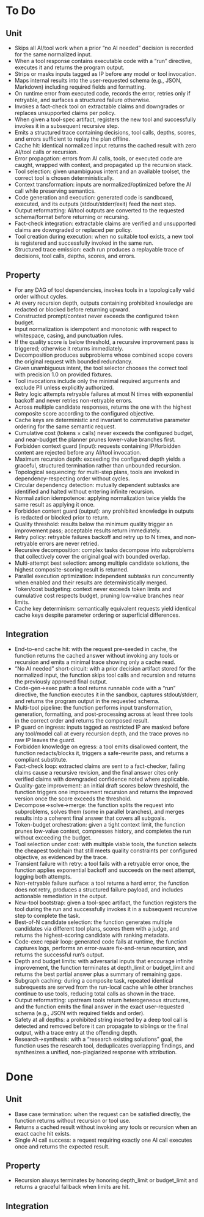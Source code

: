 # To Do

## Unit

- Skips all AI/tool work when a prior “no AI needed” decision is recorded for the same normalized input.
- When a tool response contains executable code with a “run” directive, executes it and returns the program output.
- Strips or masks inputs tagged as IP before any model or tool invocation.
- Maps internal results into the user-requested schema (e.g., JSON, Markdown) including required fields and formatting.
- On runtime error from executed code, records the error, retries only if retryable, and surfaces a structured failure otherwise.
- Invokes a fact-check tool on extractable claims and downgrades or replaces unsupported claims per policy.
- When given a tool-spec artifact, registers the new tool and successfully invokes it in a subsequent recursive step.
- Emits a structured trace containing decisions, tool calls, depths, scores, and errors sufficient to replay the plan offline.
- Cache hit: identical normalized input returns the cached result with zero AI/tool calls or recursion.
- Error propagation: errors from AI calls, tools, or executed code are caught, wrapped with context, and propagated up the recursion stack.
- Tool selection: given unambiguous intent and an available toolset, the correct tool is chosen deterministically.
- Context transformation: inputs are normalized/optimized before the AI call while preserving semantics.
- Code generation and execution: generated code is sandboxed, executed, and its outputs (stdout/stderr/exit) feed the next step.
- Output reformatting: AI/tool outputs are converted to the requested schema/format before returning or recursing.
- Fact-check integration: extractable claims are verified and unsupported claims are downgraded or replaced per policy.
- Tool creation during execution: when no suitable tool exists, a new tool is registered and successfully invoked in the same run.
- Structured trace emission: each run produces a replayable trace of decisions, tool calls, depths, scores, and errors.

## Property
- For any DAG of tool dependencies, invokes tools in a topologically valid order without cycles.
- At every recursion depth, outputs containing prohibited knowledge are redacted or blocked before returning upward.
- Constructed prompt/context never exceeds the configured token budget.
- Input normalization is idempotent and monotonic with respect to whitespace, casing, and punctuation rules.
- If the quality score is below threshold, a recursive improvement pass is triggered; otherwise it returns immediately.
- Decomposition produces subproblems whose combined scope covers the original request with bounded redundancy.
- Given unambiguous intent, the tool selector chooses the correct tool with precision 1.0 on provided fixtures.
- Tool invocations include only the minimal required arguments and exclude PII unless explicitly authorized.
- Retry logic attempts retryable failures at most N times with exponential backoff and never retries non-retryable errors.
- Across multiple candidate responses, returns the one with the highest composite score according to the configured objective.
- Cache keys are deterministic and invariant to commutative parameter ordering for the same semantic request.
- Cumulative cost (tokens × calls) never exceeds the configured budget, and near-budget the planner prunes lower-value branches first.
- Forbidden context guard (input): requests containing IP/forbidden content are rejected before any AI/tool invocation.
- Maximum recursion depth: exceeding the configured depth yields a graceful, structured termination rather than unbounded recursion.
- Topological sequencing: for multi-step plans, tools are invoked in dependency-respecting order without cycles.
- Circular dependency detection: mutually dependent subtasks are identified and halted without entering infinite recursion.
- Normalization idempotence: applying normalization twice yields the same result as applying it once.
- Forbidden content guard (output): any prohibited knowledge in outputs is redacted or blocked prior to return.
- Quality threshold: results below the minimum quality trigger an improvement pass; acceptable results return immediately.
- Retry policy: retryable failures backoff and retry up to N times, and non-retryable errors are never retried.
- Recursive decomposition: complex tasks decompose into subproblems that collectively cover the original goal with bounded overlap.
- Multi-attempt best selection: among multiple candidate solutions, the highest composite-scoring result is returned.
- Parallel execution optimization: independent subtasks run concurrently when enabled and their results are deterministically merged.
- Token/cost budgeting: context never exceeds token limits and cumulative cost respects budget, pruning low-value branches near limits.
- Cache key determinism: semantically equivalent requests yield identical cache keys despite parameter ordering or superficial differences.

## Integration

- End-to-end cache hit: with the request pre-seeded in cache, the function returns the cached answer without invoking any tools or recursion and emits a minimal trace showing only a cache read.
- “No AI needed” short-circuit: with a prior decision artifact stored for the normalized input, the function skips tool calls and recursion and returns the previously approved final output.
- Code-gen→exec path: a tool returns runnable code with a “run” directive, the function executes it in the sandbox, captures stdout/stderr, and returns the program output in the requested schema.
- Multi-tool pipeline: the function performs input transformation, generation, formatting, and post-processing across at least three tools in the correct order and returns the composed result.
- IP guard on ingress: inputs tagged as restricted IP are masked before any tool/model call at every recursion depth, and the trace proves no raw IP leaves the guard.
- Forbidden knowledge on egress: a tool emits disallowed content, the function redacts/blocks it, triggers a safe-rewrite pass, and returns a compliant substitute.
- Fact-check loop: extracted claims are sent to a fact-checker, failing claims cause a recursive revision, and the final answer cites only verified claims with downgraded confidence noted where applicable.
- Quality-gate improvement: an initial draft scores below threshold, the function triggers one improvement recursion and returns the improved version once the score exceeds the threshold.
- Decompose→solve→merge: the function splits the request into subproblems, solves them (some in parallel branches), and merges results into a coherent final answer that covers all subgoals.
- Token-budget orchestration: given a tight context limit, the function prunes low-value context, compresses history, and completes the run without exceeding the budget.
- Tool selection under cost: with multiple viable tools, the function selects the cheapest toolchain that still meets quality constraints per configured objective, as evidenced by the trace.
- Transient failure with retry: a tool fails with a retryable error once, the function applies exponential backoff and succeeds on the next attempt, logging both attempts.
- Non-retryable failure surface: a tool returns a hard error, the function does not retry, produces a structured failure payload, and includes actionable remediation in the output.
- New-tool bootstrap: given a tool-spec artifact, the function registers the tool during the run and successfully invokes it in a subsequent recursive step to complete the task.
- Best-of-N candidate selection: the function generates multiple candidates via different tool plans, scores them with a judge, and returns the highest-scoring candidate with ranking metadata.
- Code-exec repair loop: generated code fails at runtime, the function captures logs, performs an error-aware fix-and-rerun recursion, and returns the successful run’s output.
- Depth and budget limits: with adversarial inputs that encourage infinite improvement, the function terminates at depth_limit or budget_limit and returns the best partial answer plus a summary of remaining gaps.
- Subgraph caching: during a composite task, repeated identical subrequests are served from the run-local cache while other branches continue to use tools, reducing total calls as shown in the trace.
- Output reformatting: upstream tools return heterogeneous structures, and the function emits the final answer in the exact user-requested schema (e.g., JSON with required fields and order).
- Safety at all depths: a prohibited string inserted by a deep tool call is detected and removed before it can propagate to siblings or the final output, with a trace entry at the offending depth.
- Research→synthesis: with a “research existing solutions” goal, the function uses the research tool, deduplicates overlapping findings, and synthesizes a unified, non-plagiarized response with attribution.

# Done

## Unit
- Base case termination: when the request can be satisfied directly, the function returns without recursion or tool use.
- Returns a cached result without invoking any tools or recursion when an exact cache hit exists.
- Single AI call success: a request requiring exactly one AI call executes once and returns the expected result.

## Property
- Recursion always terminates by honoring depth_limit or budget_limit and returns a graceful fallback when limits are hit.

## Integration


